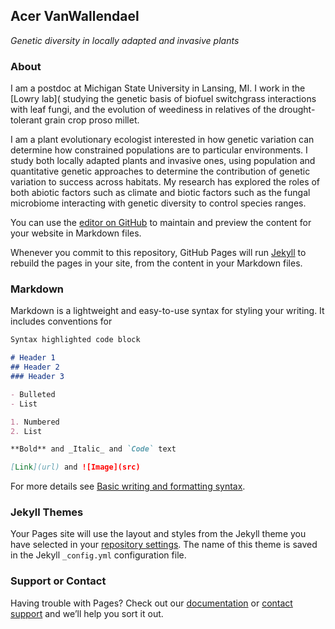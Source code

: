 ## Acer VanWallendael
*Genetic diversity in locally adapted and invasive plants*

### About

I am a postdoc at Michigan State University in Lansing, MI. I work in the [Lowry lab]( studying the genetic basis of biofuel switchgrass interactions with leaf fungi, and the evolution of weediness in relatives of the drought-tolerant grain crop proso millet.

I am a plant evolutionary ecologist interested in how genetic variation can determine how constrained populations are to particular environments. I study both locally adapted plants and invasive ones, using population and quantitative genetic approaches to determine the contribution of genetic variation to success across habitats. My research has explored the roles of both abiotic factors such as climate and biotic factors such as the fungal microbiome interacting with genetic diversity to control species ranges.



You can use the [editor on GitHub](https://github.com/avanwallendael/avanwallendael.github.io/edit/main/index.md) to maintain and preview the content for your website in Markdown files.

Whenever you commit to this repository, GitHub Pages will run [Jekyll](https://jekyllrb.com/) to rebuild the pages in your site, from the content in your Markdown files.

### Markdown

Markdown is a lightweight and easy-to-use syntax for styling your writing. It includes conventions for

```markdown
Syntax highlighted code block

# Header 1
## Header 2
### Header 3

- Bulleted
- List

1. Numbered
2. List

**Bold** and _Italic_ and `Code` text

[Link](url) and ![Image](src)
```

For more details see [Basic writing and formatting syntax](https://docs.github.com/en/github/writing-on-github/getting-started-with-writing-and-formatting-on-github/basic-writing-and-formatting-syntax).

### Jekyll Themes

Your Pages site will use the layout and styles from the Jekyll theme you have selected in your [repository settings](https://github.com/avanwallendael/avanwallendael.github.io/settings/pages). The name of this theme is saved in the Jekyll `_config.yml` configuration file.

### Support or Contact

Having trouble with Pages? Check out our [documentation](https://docs.github.com/categories/github-pages-basics/) or [contact support](https://support.github.com/contact) and we’ll help you sort it out.
